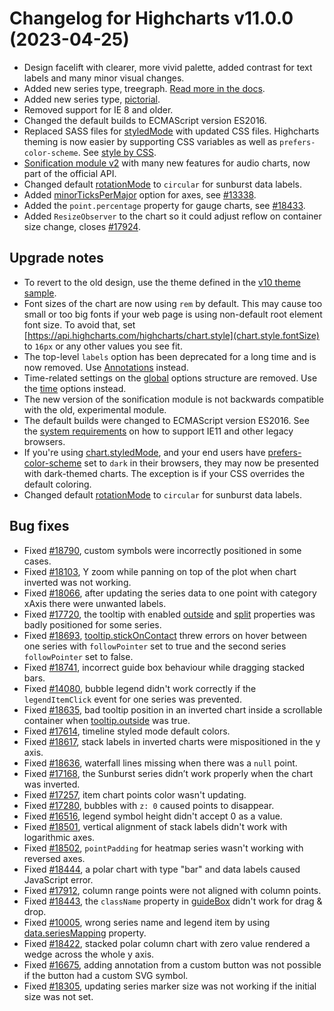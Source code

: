 # Changelog for Highcharts v11.0.0 (2023-04-25)

- Design facelift with clearer, more vivid palette, added contrast for text labels and many minor visual changes.
- Added new series type, treegraph. [Read more in the docs](https://www.highcharts.com/docs/chart-and-series-types/treegraph-chart).
- Added new series type, [pictorial](https://www.highcharts.com/docs/chart-and-series-types/pictorial).
- Removed support for IE 8 and older.
- Changed the default builds to ECMAScript version ES2016.
- Replaced SASS files for [styledMode](https://api.highcharts.com/highcharts/chart.styledMode) with updated CSS files. Highcharts theming is now easier by supporting CSS variables as well as `prefers-color-scheme`. See [style by CSS](https://www.highcharts.com/docs/chart-design-and-style/style-by-css).
- [Sonification module v2](https://www.highcharts.com/docs/sonification/getting-started) with many new features for audio charts, now part of the official API.
- Changed default [rotationMode](https://api.highcharts.com/highcharts/plotOptions.sunburst.dataLabels.rotationMode) to `circular` for sunburst data labels.
- Added [minorTicksPerMajor](https://api.highcharts.com/highcharts/xAxis.minorTicksPerMajor) option for axes, see [#13338](https://github.com/highcharts/highcharts/issues/13338).
- Added the `point.percentage` property for gauge charts, see [#18433](https://github.com/highcharts/highcharts/issues/18433).
- Added `ResizeObserver` to the chart so it could adjust reflow on container size change, closes [#17924](https://github.com/highcharts/highcharts/issues/17924).

## Upgrade notes
- To revert to the old design, use the theme defined in the [v10 theme sample](https://www.highcharts.com/samples/highcharts/members/theme-v10).
- Font sizes of the chart are now using `rem` by default. This may cause too small or too big fonts if your web page is using non-default root element font size. To avoid that, set [https://api.highcharts.com/highcharts/chart.style](chart.style.fontSize) to `16px` or any other values you see fit.
- The top-level `labels` option has been deprecated for a long time and is now removed. Use [Annotations](https://www.highcharts.com/docs/advanced-chart-features/annotations-module) instead.
- Time-related settings on the [global](https://api.highcharts.com/highcharts/global) options structure are removed. Use the [time](https://api.highcharts.com/highcharts/time) options instead.
- The new version of the sonification module is not backwards compatible with the old, experimental module.
- The default builds were changed to ECMAScript version ES2016. See the [system requirements](https://www.highcharts.com/docs/getting-started/system-requirements) on how to support IE11 and other legacy browsers.
- If you're using [chart.styledMode](https://api.highcharts.com/highcharts/chart.styledMode), and your end users have [prefers-color-scheme](https://developer.mozilla.org/en-US/docs/Web/CSS/@media/prefers-color-scheme) set to `dark` in their browsers, they may now be presented with dark-themed charts. The exception is if your CSS overrides the default coloring.
- Changed default [rotationMode](https://api.highcharts.com/highcharts/plotOptions.sunburst.dataLabels.rotationMode) to `circular` for sunburst data labels.

## Bug fixes
- Fixed [#18790](https://github.com/highcharts/highcharts/issues/18790), custom symbols were incorrectly positioned in some cases.
- Fixed [#18103](https://github.com/highcharts/highcharts/issues/18103), Y zoom while panning on top of the plot when chart inverted was not working.
- Fixed [#18066](https://github.com/highcharts/highcharts/issues/18066), after updating the series data to one point with category xAxis there were unwanted labels.
- Fixed [#17720](https://github.com/highcharts/highcharts/issues/17720), the tooltip with enabled [outside](https://api.highcharts.com/highcharts/tooltip.outside) and [split](https://api.highcharts.com/highcharts/tooltip.split) properties was badly positioned for some series.
- Fixed [#18693](https://github.com/highcharts/highcharts/issues/18693), [tooltip.stickOnContact](https://api.highcharts.com/highcharts/tooltip.stickOnContact) threw errors on hover between one series with `followPointer` set to true and the second series `followPointer` set to false.
- Fixed [#18741](https://github.com/highcharts/highcharts/issues/18741), incorrect guide box behaviour while dragging stacked bars.
- Fixed [#14080](https://github.com/highcharts/highcharts/issues/14080), bubble legend didn't work correctly if the `legendItemClick` event for one series was prevented.
- Fixed [#18635](https://github.com/highcharts/highcharts/issues/18635), bad tooltip position in an inverted chart inside a scrollable container when [tooltip.outside](https://api.highcharts.com/highcharts/tooltip.outside) was true.
- Fixed [#17614](https://github.com/highcharts/highcharts/issues/17614), timeline styled mode default colors.
- Fixed [#18617](https://github.com/highcharts/highcharts/issues/18617), stack labels in inverted charts were mispositioned in the y axis.
- Fixed [#18636](https://github.com/highcharts/highcharts/issues/18636), waterfall lines missing when there was a `null` point.
- Fixed [#17168](https://github.com/highcharts/highcharts/issues/17168), the Sunburst series didn’t work properly when the chart was inverted.
- Fixed [#17257](https://github.com/highcharts/highcharts/issues/17257), item chart points color wasn't updating.
- Fixed [#17280](https://github.com/highcharts/highcharts/issues/17280), bubbles with `z: 0` caused points to disappear.
- Fixed [#16516](https://github.com/highcharts/highcharts/issues/16516), legend symbol height didn't accept 0 as a value.
- Fixed [#18501](https://github.com/highcharts/highcharts/issues/18501), vertical alignment of stack labels didn't work with logarithmic axes.
- Fixed [#18502](https://github.com/highcharts/highcharts/issues/18502), `pointPadding` for heatmap series wasn't working with reversed axes.
- Fixed [#18444](https://github.com/highcharts/highcharts/issues/18444), a polar chart with type "bar" and data labels caused JavaScript error.
- Fixed [#17912](https://github.com/highcharts/highcharts/issues/17912), column range points were not aligned with column points.
- Fixed [#18443](https://github.com/highcharts/highcharts/issues/18443), the `className` property in [guideBox](https://api.highcharts.com/highcharts/plotOptions.series.dragDrop.guideBox) didn't work for drag & drop.
- Fixed [#10005](https://github.com/highcharts/highcharts/issues/10005), wrong series name and legend item by using [data.seriesMapping](https://api.highcharts.com/highcharts/data.seriesMapping) property.
- Fixed [#18422](https://github.com/highcharts/highcharts/issues/18422), stacked polar column chart with zero value rendered a wedge across the whole y axis.
- Fixed [#16675](https://github.com/highcharts/highcharts/issues/16675), adding annotation from a custom button was not possible if the button had a custom SVG symbol.
- Fixed [#18305](https://github.com/highcharts/highcharts/issues/18305), updating series marker size was not working if the initial size was not set.
